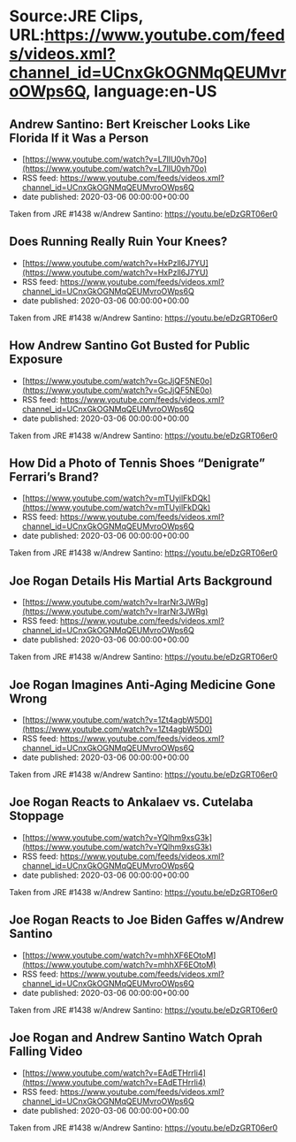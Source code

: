 # Source:JRE Clips, URL:https://www.youtube.com/feeds/videos.xml?channel_id=UCnxGkOGNMqQEUMvroOWps6Q, language:en-US

## Andrew Santino: Bert Kreischer Looks Like Florida If it Was a Person
 - [https://www.youtube.com/watch?v=L7lIU0vh70o](https://www.youtube.com/watch?v=L7lIU0vh70o)
 - RSS feed: https://www.youtube.com/feeds/videos.xml?channel_id=UCnxGkOGNMqQEUMvroOWps6Q
 - date published: 2020-03-06 00:00:00+00:00

Taken from JRE #1438 w/Andrew Santino: https://youtu.be/eDzGRT06er0

## Does Running Really Ruin Your Knees?
 - [https://www.youtube.com/watch?v=HxPzll6J7YU](https://www.youtube.com/watch?v=HxPzll6J7YU)
 - RSS feed: https://www.youtube.com/feeds/videos.xml?channel_id=UCnxGkOGNMqQEUMvroOWps6Q
 - date published: 2020-03-06 00:00:00+00:00

Taken from JRE #1438 w/Andrew Santino: https://youtu.be/eDzGRT06er0

## How Andrew Santino Got Busted for Public Exposure
 - [https://www.youtube.com/watch?v=GcJjQF5NE0o](https://www.youtube.com/watch?v=GcJjQF5NE0o)
 - RSS feed: https://www.youtube.com/feeds/videos.xml?channel_id=UCnxGkOGNMqQEUMvroOWps6Q
 - date published: 2020-03-06 00:00:00+00:00

Taken from JRE #1438 w/Andrew Santino: https://youtu.be/eDzGRT06er0

## How Did a Photo of Tennis Shoes “Denigrate” Ferrari’s Brand?
 - [https://www.youtube.com/watch?v=mTUyilFkDQk](https://www.youtube.com/watch?v=mTUyilFkDQk)
 - RSS feed: https://www.youtube.com/feeds/videos.xml?channel_id=UCnxGkOGNMqQEUMvroOWps6Q
 - date published: 2020-03-06 00:00:00+00:00

Taken from JRE #1438 w/Andrew Santino: https://youtu.be/eDzGRT06er0

## Joe Rogan Details His Martial Arts Background
 - [https://www.youtube.com/watch?v=lrarNr3JWRg](https://www.youtube.com/watch?v=lrarNr3JWRg)
 - RSS feed: https://www.youtube.com/feeds/videos.xml?channel_id=UCnxGkOGNMqQEUMvroOWps6Q
 - date published: 2020-03-06 00:00:00+00:00

Taken from JRE #1438 w/Andrew Santino:
https://youtu.be/eDzGRT06er0

## Joe Rogan Imagines Anti-Aging Medicine Gone Wrong
 - [https://www.youtube.com/watch?v=1Zt4agbW5D0](https://www.youtube.com/watch?v=1Zt4agbW5D0)
 - RSS feed: https://www.youtube.com/feeds/videos.xml?channel_id=UCnxGkOGNMqQEUMvroOWps6Q
 - date published: 2020-03-06 00:00:00+00:00

Taken from JRE #1438 w/Andrew Santino: https://youtu.be/eDzGRT06er0

## Joe Rogan Reacts to Ankalaev vs. Cutelaba Stoppage
 - [https://www.youtube.com/watch?v=YQlhm9xsG3k](https://www.youtube.com/watch?v=YQlhm9xsG3k)
 - RSS feed: https://www.youtube.com/feeds/videos.xml?channel_id=UCnxGkOGNMqQEUMvroOWps6Q
 - date published: 2020-03-06 00:00:00+00:00

Taken from JRE #1438 w/Andrew Santino: https://youtu.be/eDzGRT06er0

## Joe Rogan Reacts to Joe Biden Gaffes w/Andrew Santino
 - [https://www.youtube.com/watch?v=mhhXF6EOtoM](https://www.youtube.com/watch?v=mhhXF6EOtoM)
 - RSS feed: https://www.youtube.com/feeds/videos.xml?channel_id=UCnxGkOGNMqQEUMvroOWps6Q
 - date published: 2020-03-06 00:00:00+00:00

Taken from JRE #1438 w/Andrew Santino:
https://youtu.be/eDzGRT06er0

## Joe Rogan and Andrew Santino Watch Oprah Falling Video
 - [https://www.youtube.com/watch?v=EAdETHrrli4](https://www.youtube.com/watch?v=EAdETHrrli4)
 - RSS feed: https://www.youtube.com/feeds/videos.xml?channel_id=UCnxGkOGNMqQEUMvroOWps6Q
 - date published: 2020-03-06 00:00:00+00:00

Taken from JRE #1438 w/Andrew Santino: https://youtu.be/eDzGRT06er0

